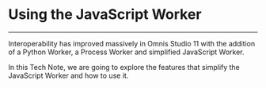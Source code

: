 # Using the JavaScript Worker

---

Interoperability has improved massively in Omnis Studio 11 with the addition of a Python Worker, a Process Worker and simplified JavaScript Worker.

In this Tech Note, we are going to explore the features that simplify the JavaScript Worker and how to use it.